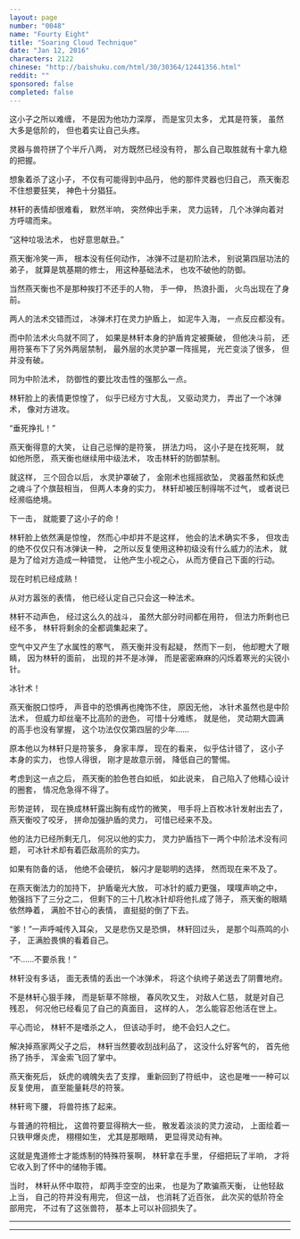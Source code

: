 ```yaml
---
layout: page
number: "0048"
name: "Fourty Eight"
title: "Soaring Cloud Technique"
date: "Jan 12, 2016"
characters: 2122
chinese: "http://baishuku.com/html/30/30364/12441356.html"
reddit: ""
sponsored: false
completed: false
---
```


这小子之所以难缠，
不是因为他功力深厚，
而是宝贝太多，
尤其是符箓，
虽然大多是低阶的，
但也着实让自己头疼。

灵器与兽符拼了个半斤八两，
对方既然已经没有符，
那么自己取胜就有十拿九稳的把握。

想象着杀了这小子，
不仅有可能得到中品丹，
他的那件灵器也归自己，
燕天衡忍不住想要狂笑，
神色十分猖狂。

林轩的表情却很难看，
默然半响，
突然伸出手来，
灵力运转，
几个冰弹向着对方呼啸而来。

“这种垃圾法术，
也好意思献丑。”

燕天衡冷笑一声，
根本没有任何动作，
冰弹不过是初阶法术，
别说第四层功法的弟子，
就算是筑基期的修士，
用这种基础法术，
也攻不破他的防御。

当然燕天衡也不是那种挨打不还手的人物，
手一伸，
热浪扑面，
火鸟出现在了身前。

两人的法术交错而过，
冰弹术打在灵力护盾上，
如泥牛入海，
一点反应都没有。

而中阶法术火鸟就不同了，
如果是林轩本身的护盾肯定被撕破，
但他决斗前，
还用符箓布下了另外两层禁制，
最外层的水灵护罩一阵摇晃，
光芒变淡了很多，
但并没有破。

同为中阶法术，
防御性的要比攻击性的强那么一点。

林轩脸上的表情更惊惶了，
似乎已经方寸大乱，
又驱动灵力，
弄出了一个冰弹术，
像对方进攻。

“垂死挣扎！”

燕天衡得意的大笑，
让自己忌惮的是符箓，
拼法力吗，
这小子是在找死啊，
就如他所愿，
燕天衡也继续用中级法术，
攻击林轩的防御禁制。

就这样，
三个回合以后，
水灵护罩破了，
金刚术也摇摇欲坠，
灵器虽然和妖虎之魂斗了个旗鼓相当，
但两人本身的实力，
林轩却被压制得喘不过气，
或者说已经濒临绝境。

下一击，
就能要了这小子的命！

林轩脸上依然满是惊惶，
然而心中却并不是这样，
他会的法术确实不多，
但攻击的绝不仅仅只有冰弹诀一种，
之所以反复使用这种初级没有什么威力的法术，
就是为了给对方造成一种错觉，
让他产生小视之心，
从而方便自己下面的行动。

现在时机已经成熟！

从对方嚣张的表情，
他已经认定自己只会这一种法术。

林轩不动声色，
经过这么久的战斗，
虽然大部分时间都在用符，
但法力所剩也已经不多，
林轩将剩余的全都调集起来了。

空气中又产生了水属性的寒气，
燕天衡并没有起疑，
然而下一刻，
他却瞪大了眼睛，
因为林轩的面前，
出现的并不是冰弹，
而是密密麻麻的闪烁着寒光的尖锐小针。

冰针术！

燕天衡脱口惊呼，
声音中的恐惧再也掩饰不住，
原因无他，
冰针术虽然也是中阶法术，
但威力却丝毫不比高阶的逊色，
可惜十分难练，
就是他，
灵动期大圆满的高手也没有掌握，
这个功法仅仅第四层的少年……

原本他以为林轩只是符箓多，
身家丰厚，
现在的看来，
似乎估计错了，
这小子本身的实力，
也惊人得很，
刚才是故意示弱，
降低自己的警惕。

考虑到这一点之后，
燕天衡的脸色苍白如纸，
如此说来，
自己陷入了他精心设计的圈套，
情况危急得不得了。

形势逆转，
现在换成林轩露出胸有成竹的微笑，
甩手将上百枚冰针发射出去了，
燕天衡咬了咬牙，
拼命加强护盾的灵力，
可惜已经来不及。

他的法力已经所剩无几，
何况以他的实力，
灵力护盾挡下一两个中阶法术没有问题，
可冰针术却有着匹敌高阶的实力。

如果有防备的话，
他绝不会硬抗，
躲闪才是聪明的选择，
然而现在来不及了。

在燕天衡法力的加持下，
护盾毫光大放，
可冰针的威力更强，
噗噗声响之中，
勉强挡下了三分之二，
但剩下的三十几枚冰针却将他扎成了筛子，
燕天衡的眼睛依然睁着，
满脸不甘心的表情，
直挺挺的倒了下去。

“爹！”一声呼喊传入耳朵，
又是悲伤又是恐惧，
林轩回过头，
是那个叫燕鸣的小子，
正满脸畏惧的看着自己。

“不……不要杀我！”

林轩没有多话，
面无表情的丢出一个冰弹术，
将这个纨绔子弟送去了阴曹地府。

不是林轩心狠手辣，
而是斩草不除根，
春风吹又生，
对敌人仁慈，
就是对自己残忍，
何况他已经看见了自己的真面目，
这样的人，
怎么能容忍他活在世上。

平心而论，
林轩不是嗜杀之人，
但该动手时，
绝不会妇人之仁。

解决掉燕家两父子之后，
林轩当然要收刮战利品了，
这没什么好客气的，
首先他扬了扬手，
浑金索飞回了掌中。

燕天衡死后，
妖虎的魂魄失去了支撑，
重新回到了符纸中，
这也是唯一一种可以反复使用，
直至能量耗尽的符箓。

林轩弯下腰，
将兽符拣了起来。

与普通的符相比，
这兽符要显得稍大一些，
散发着淡淡的灵力波动，
上面绘着一只铁甲爆炎虎，
栩栩如生，
尤其是那眼睛，
更显得灵动有神。

这就是鬼道修士才能炼制的特殊符箓啊，
林轩拿在手里，
仔细把玩了半响，
才将它收入到了怀中的储物手镯。

当时，
林轩从怀中取符，
却两手空空的出来，
也是为了欺骗燕天衡，
让他轻敌上当，
自己的符并没有用完，
但这一战，
也消耗了近百张，
此次买的低阶符全部用完，
不过有了这张兽符，
基本上可以补回损失了。

- - -
- - -
